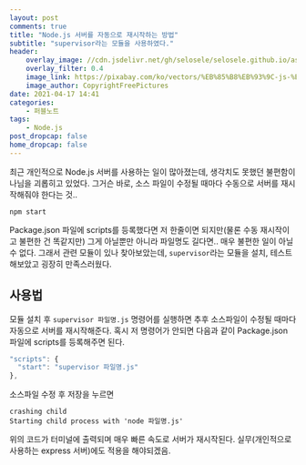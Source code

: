 ```yaml
---
layout: post
comments: true
title: "Node.js 서버를 자동으로 재시작하는 방법"
subtitle: "supervisor라는 모듈을 사용하였다."
header:
    overlay_image: //cdn.jsdelivr.net/gh/selosele/selosele.github.io/assets/images/thumb/nodejs_thumb01.jpg
    overlay_filter: 0.4
    image_link: https://pixabay.com/ko/vectors/%EB%85%B8%EB%93%9C-js-%EB%A1%9C%EA%B3%A0-nodejs-736399/
    image_author: CopyrightFreePictures
date: 2021-04-17 14:41
categories:
    - 퍼블노트
tags:
    - Node.js
post_dropcap: false
home_dropcap: false
---
```


최근 개인적으로 Node.js 서버를 사용하는 일이 많아졌는데, 생각치도 못했던 불편함이 나님을 괴롭히고 있었다. 그거슨 바로, 소스 파일이 수정될 때마다 수동으로 서버를 재시작해줘야 한다는 것..

```
npm start
```

Package.json 파일에 scripts를 등록했다면 저 한줄이면 되지만(물론 수동 재시작이고 불편한 건 똑같지만) 그게 아닐뿐만 아니라 파일명도 길다면.. 매우 불편한 일이 아닐 수 없다. 그래서 관련 모듈이 있나 찾아보았는데, ```supervisor```라는 모듈을 설치, 테스트해보았고 굉장히 만족스러웠다.

## 사용법

모듈 설치 후 ```supervisor 파일명.js``` 명령어를 실행하면 추후 소스파일이 수정될 때마다 자동으로 서버를 재시작해준다. 혹시 저 명령어가 안되면 다음과 같이 Package.json 파일에 scripts를 등록해주면 된다.

```javascript
"scripts": {
  "start": "supervisor 파일명.js"
},
```

소스파일 수정 후 저장을 누르면

```
crashing child
Starting child process with 'node 파일명.js'
```

위의 코드가 터미널에 출력되며 매우 빠른 속도로 서버가 재시작된다. 실무(개인적으로 사용하는 express 서버)에도 적용을 해야되겠음.
